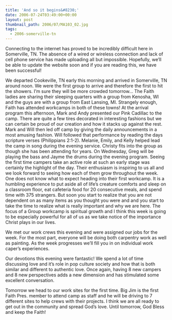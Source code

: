 ```yaml
---
title: 'And so it begins&#8230;'
date: 2006-07-24T03:49:00+00:00
layout: post
thumbnail_path: 2006/07/MA103_02.jpg
tags:
  - 2006-somerville-tn
---
```

Connecting to the internet has proved to be incredibly difficult here in Somerville, TN. The absence of a wired or wireless connection and lack of cell phone service has made uploading all but impossible. Hopefully, we’ll be able to update the website soon and if you are reading this, we have been successful!

We departed Cookeville, TN early this morning and arrived in Somerville, TN around noon. We were the first group to arrive and therefore the first to hit the showers. I’m sure they will be more crowded tomorrow&#8230; The Faith ladies are sharing their sleeping quarters with a group from Kenosha, WI and the guys are with a group from East Lansing, MI. Strangely enough, Faith has attended workcamps in both of these towns! At the arrival program this afternoon, Mark and Andy presented our Pink Cadillac to the camp. There are quite a few tires decorated in interesting fashions but we can certain be proud of our creation and how it stacks up against the rest. Mark and Will then led off camp by giving the daily announcements in a most amusing fashion. Will followed that performance by reading the days scripture verses (Philippians 2:1-2). Melanie, Emily, and Kelly helped lead the camp in song during the evening service. Christy fits into the group as though she has been attending for years. On Wednesday, Greg will be playing the bass and Jayme the drums during the evening program. Seeing the first time campers take an active role at such an early stage was certainly the highlight of the day. Their enthusiasm is inspiring to us all and we look forward to seeing how each of them grow throughout the week. One does not know what to expect heading into their first workcamp. It is a humbling experience to put aside all of life’s creature comforts and sleep on a classroom floor, eat cafeteria food for 20 consecutive meals, and spend time with 375 strangers. But soon you start to realize that you are not dependent on as many items as you thought you were and and you start to take the time to realize what is really important and why we are here. The focus of a Group workcamp is spiritual growth and I think this week is going to be especially powerful for all of us as we take notice of the importance Christ plays in our lives.

We met our work crews this evening and were assigned our jobs for the week. For the most part, everyone will be doing both carpentry work as well as painting. As the week progresses we’ll fill you in on individual work caper’s experiences.

Our devotions this evening were fantastic! We spend a lot of time discussing love and it’s role in pop culture society and how that is both similar and different to authentic love. Once again, having 8 new campers and 8 new perspectives adds a new dimension and has stimulated some excellent conversation.

Tomorrow we head to our work sites for the first time. Big Jim is the first Faith Pres. member to attend camp as staff and he will be driving to 7 different sites to help crews with their projects. I think we are all ready to get out in the community and spread God’s love. Until tomorrow, God Bless and keep the Faith!